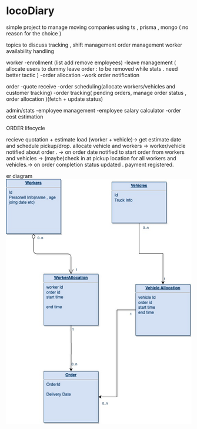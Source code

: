 # locoDiary

simple project to manage moving companies  using ts , prisma , mongo ( no reason for the choice ) 


topics to discuss 
 tracking , 
 shift management 
 order management 
 worker availability handling


 worker -enrollment (list add remove employees)
        -leave management ( allocate users to dummy leave order : to be removed while stats . need better tactic )
        -order allocation 
        -work order notification


order -quote receive
      -order scheduling(allocate workers/vehicles and customer tracking)
      -order tracking( pending orders, manage order status , order allocation )(fetch + update status)

admin/stats -employee management
    -employee salary calculator 
    -order cost estimation
    

ORDER lifecycle 

recieve quotation + estimate load (worker + vehicle)-> get estimate date and schedule pickup/drop. allocate vehicle and workers ->
worker/vehicle notified about order . -> on order date notified to start order from workers and vehicles -> (maybe)check in at pickup location for all workers and vehicles.-> on order completion status updated . payment registered.



er diagram 
![alt text](diagram.jpg)
